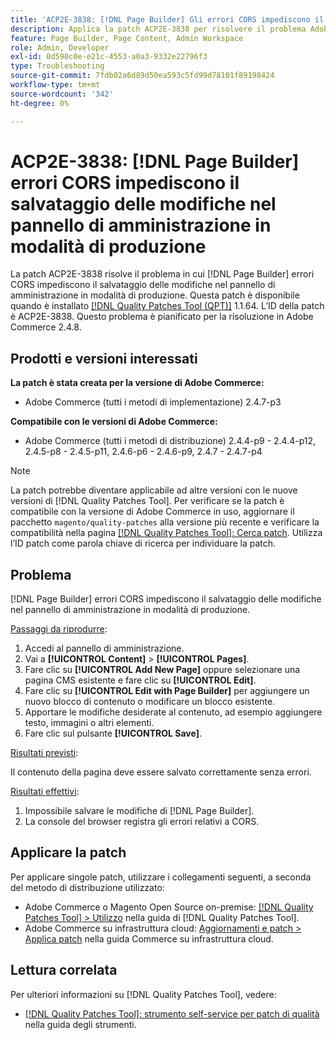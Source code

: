 ```yaml
---
title: 'ACP2E-3838: [!DNL Page Builder] Gli errori CORS impediscono il salvataggio delle modifiche nel pannello di amministrazione in modalità di produzione'
description: Applica la patch ACP2E-3838 per risolvere il problema Adobe Commerce, in cui [!DNL Page Builder] gli errori CORS impediscono il salvataggio delle modifiche nel pannello di amministrazione in modalità di produzione.
feature: Page Builder, Page Content, Admin Workspace
role: Admin, Developer
exl-id: 0d590c0e-e21c-4553-a0a3-9332e22796f3
type: Troubleshooting
source-git-commit: 7fdb02a6d89d50ea593c5fd99d78101f89198424
workflow-type: tm+mt
source-wordcount: '342'
ht-degree: 0%

---
```


# ACP2E-3838: [!DNL Page Builder] errori CORS impediscono il salvataggio delle modifiche nel pannello di amministrazione in modalità di produzione

La patch ACP2E-3838 risolve il problema in cui [!DNL Page Builder] errori CORS impediscono il salvataggio delle modifiche nel pannello di amministrazione in modalità di produzione. Questa patch è disponibile quando è installato [[!DNL Quality Patches Tool (QPT)]](/help/tools/quality-patches-tool/quality-patches-tool-to-self-serve-quality-patches.md) 1.1.64. L’ID della patch è ACP2E-3838. Questo problema è pianificato per la risoluzione in Adobe Commerce 2.4.8.

## Prodotti e versioni interessati

**La patch è stata creata per la versione di Adobe Commerce:**

* Adobe Commerce (tutti i metodi di implementazione) 2.4.7-p3

**Compatibile con le versioni di Adobe Commerce:**

* Adobe Commerce (tutti i metodi di distribuzione) 2.4.4-p9 - 2.4.4-p12, 2.4.5-p8 - 2.4.5-p11, 2.4.6-p6 - 2.4.6-p9, 2.4.7 - 2.4.7-p4

>[!NOTE]
>
>La patch potrebbe diventare applicabile ad altre versioni con le nuove versioni di [!DNL Quality Patches Tool]. Per verificare se la patch è compatibile con la versione di Adobe Commerce in uso, aggiornare il pacchetto `magento/quality-patches` alla versione più recente e verificare la compatibilità nella pagina [[!DNL Quality Patches Tool]: Cerca patch](https://experienceleague.adobe.com/tools/commerce-quality-patches/index.html). Utilizza l’ID patch come parola chiave di ricerca per individuare la patch.

## Problema

[!DNL Page Builder] errori CORS impediscono il salvataggio delle modifiche nel pannello di amministrazione in modalità di produzione.

<u>Passaggi da riprodurre</u>:

1. Accedi al pannello di amministrazione.
1. Vai a **[!UICONTROL Content]** > **[!UICONTROL Pages]**.
1. Fare clic su **[!UICONTROL Add New Page]** oppure selezionare una pagina CMS esistente e fare clic su **[!UICONTROL Edit]**.
1. Fare clic su **[!UICONTROL Edit with Page Builder]** per aggiungere un nuovo blocco di contenuto o modificare un blocco esistente.
1. Apportare le modifiche desiderate al contenuto, ad esempio aggiungere testo, immagini o altri elementi.
1. Fare clic sul pulsante **[!UICONTROL Save]**.

<u>Risultati previsti</u>:

Il contenuto della pagina deve essere salvato correttamente senza errori.

<u>Risultati effettivi</u>:

1. Impossibile salvare le modifiche di [!DNL Page Builder].
1. La console del browser registra gli errori relativi a CORS.

## Applicare la patch

Per applicare singole patch, utilizzare i collegamenti seguenti, a seconda del metodo di distribuzione utilizzato:

* Adobe Commerce o Magento Open Source on-premise: [[!DNL Quality Patches Tool] > Utilizzo](/help/tools/quality-patches-tool/usage.md) nella guida di [!DNL Quality Patches Tool].
* Adobe Commerce su infrastruttura cloud: [Aggiornamenti e patch > Applica patch](https://experienceleague.adobe.com/docs/commerce-cloud-service/user-guide/develop/upgrade/apply-patches.html) nella guida Commerce su infrastruttura cloud.

## Lettura correlata

Per ulteriori informazioni su [!DNL Quality Patches Tool], vedere:

* [[!DNL Quality Patches Tool]: strumento self-service per patch di qualità](/help/tools/quality-patches-tool/quality-patches-tool-to-self-serve-quality-patches.md) nella guida degli strumenti.
